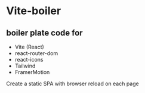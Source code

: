 # Vite-boiler

## boiler plate code for

- Vite (React)
- react-router-dom
- react-icons
- Tailwind
- FramerMotion

Create a static SPA with browser reload on each page
